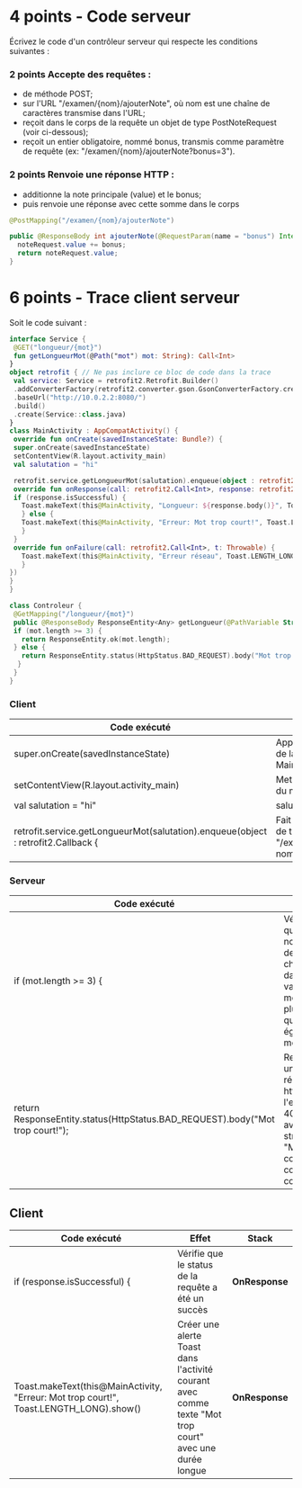# 4 points - Code serveur
Écrivez le code d'un contrôleur serveur qui respecte les conditions suivantes :
### 2 points Accepte des requêtes :
- de méthode POST;
- sur l'URL "/examen/{nom}/ajouterNote", où nom est une chaîne de caractères transmise dans l'URL;
- reçoit dans le corps de la requête un objet de type PostNoteRequest (voir ci-dessous);
- reçoit un entier obligatoire, nommé bonus, transmis comme paramètre de requête (ex: "/examen/{nom}/ajouterNote?bonus=3").

### 2 points Renvoie une réponse HTTP :
- additionne la note principale (value) et le bonus;
- puis renvoie une réponse avec cette somme dans le corps
```java
@PostMapping("/examen/{nom}/ajouterNote")

public @ResponseBody int ajouterNote(@RequestParam(name = "bonus") Integer bonus, @RequestBody PostNoteRequest noteRequest){
  noteRequest.value += bonus;
  return noteRequest.value;
} 
```

# 6 points - Trace client serveur
Soit le code suivant :
```kotlin
interface Service {
 @GET("longueur/{mot}")
 fun getLongueurMot(@Path("mot") mot: String): Call<Int>
}
object retrofit { // Ne pas inclure ce bloc de code dans la trace
 val service: Service = retrofit2.Retrofit.Builder()
 .addConverterFactory(retrofit2.converter.gson.GsonConverterFactory.create())
 .baseUrl("http://10.0.2.2:8080/")
 .build()
 .create(Service::class.java)
}
class MainActivity : AppCompatActivity() {
 override fun onCreate(savedInstanceState: Bundle?) {
 super.onCreate(savedInstanceState)
 setContentView(R.layout.activity_main)
 val salutation = "hi"

 retrofit.service.getLongueurMot(salutation).enqueue(object : retrofit2.Callback<Int> {
 override fun onResponse(call: retrofit2.Call<Int>, response: retrofit2.Response<Int>) {
 if (response.isSuccessful) {
   Toast.makeText(this@MainActivity, "Longueur: ${response.body()}", Toast.LENGTH_LONG).show()
   } else {
   Toast.makeText(this@MainActivity, "Erreur: Mot trop court!", Toast.LENGTH_LONG).show()
   }
 }
 override fun onFailure(call: retrofit2.Call<Int>, t: Throwable) {
   Toast.makeText(this@MainActivity, "Erreur réseau", Toast.LENGTH_LONG).show()
   }
})
}
}
```
```kotlin
class Controleur {
 @GetMapping("/longueur/{mot}")
 public @ResponseBody ResponseEntity<Any> getLongueur(@PathVariable String mot) {
 if (mot.length >= 3) {
   return ResponseEntity.ok(mot.length);
 } else {
   return ResponseEntity.status(HttpStatus.BAD_REQUEST).body("Mot trop court!");
  }
 }
}
```
### Client
|Code exécuté|Effet|Stack|
|------|----------|----------|
|super.onCreate(savedInstanceState)|Appelle la fonction onCreate de la class parent de MainActivity| __onCreate__ |
|setContentView(R.layout.activity_main)|Met l'affichage courant à celui du mainActivity| __onCreate__ |
| val salutation = "hi" | salutation = "hi"| __onCreate__ |
| retrofit.service.getLongueurMot(salutation).enqueue(object : retrofit2.Callback<Int> { | Fait une requête asynchrone de type get au endpoint "/examen/{nom}/ajouterNote", nom = "hi" | __onCreate__ |

### Serveur
|Code exécuté|Effet|Stack|
|------|----------|----------|
|if (mot.length >= 3) {| Vérifie que le nombre de charactère dans la variable mot est plus grand que ou égale à 3, mot = "hi" | __getLongueur__ |
|return ResponseEntity.status(HttpStatus.BAD_REQUEST).body("Mot trop court!");|  Retourne une réponse http avec l'erreur 400 et avec le string "Mot trop court!" comme corps| __getLongueur__ |
## Client
|Code exécuté|Effet|Stack|
|------|----------|----------|
|if (response.isSuccessful) { | Vérifie que le status de la requête a été un succès| __OnResponse__|
|   Toast.makeText(this@MainActivity, "Erreur: Mot trop court!", Toast.LENGTH_LONG).show() | Créer une alerte Toast dans l'activité courant avec comme texte "Mot trop court" avec une durée longue | __OnResponse__ |
